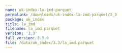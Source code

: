 ```yaml
---
name: uk-index-la-imd-parquet
permalink: /downloads/uk-index-la-imd-parquet/3_3
package: uk_index
title: la_imd
filename: la_imd.parquet
version: '3.3'
full_version: 3.3.0
file: /data/uk_index/3.3/la_imd.parquet
---
```

